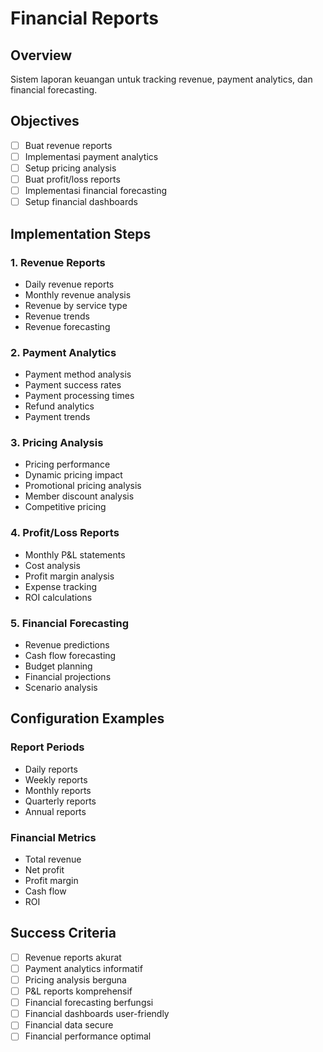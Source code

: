 # Financial Reports

## Overview
Sistem laporan keuangan untuk tracking revenue, payment analytics, dan financial forecasting.

## Objectives
- [ ] Buat revenue reports
- [ ] Implementasi payment analytics
- [ ] Setup pricing analysis
- [ ] Buat profit/loss reports
- [ ] Implementasi financial forecasting
- [ ] Setup financial dashboards

## Implementation Steps

### 1. Revenue Reports
- Daily revenue reports
- Monthly revenue analysis
- Revenue by service type
- Revenue trends
- Revenue forecasting

### 2. Payment Analytics
- Payment method analysis
- Payment success rates
- Payment processing times
- Refund analytics
- Payment trends

### 3. Pricing Analysis
- Pricing performance
- Dynamic pricing impact
- Promotional pricing analysis
- Member discount analysis
- Competitive pricing

### 4. Profit/Loss Reports
- Monthly P&L statements
- Cost analysis
- Profit margin analysis
- Expense tracking
- ROI calculations

### 5. Financial Forecasting
- Revenue predictions
- Cash flow forecasting
- Budget planning
- Financial projections
- Scenario analysis

## Configuration Examples

### Report Periods
- Daily reports
- Weekly reports
- Monthly reports
- Quarterly reports
- Annual reports

### Financial Metrics
- Total revenue
- Net profit
- Profit margin
- Cash flow
- ROI

## Success Criteria
- [ ] Revenue reports akurat
- [ ] Payment analytics informatif
- [ ] Pricing analysis berguna
- [ ] P&L reports komprehensif
- [ ] Financial forecasting berfungsi
- [ ] Financial dashboards user-friendly
- [ ] Financial data secure
- [ ] Financial performance optimal
